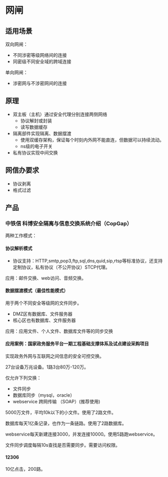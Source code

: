 # 网闸

## 适用场景

双向网闸：
- 不同涉密等级网络间的连接
- 同密级不同安全域的跨域连接

单向网闸：
- 涉密网与不涉密网间的连接

## 原理
- 双主板（主机）通过安全代理分别连接两侧网络
  - 协议解封或封装
  - 读写数据缓存
- 隔离部件实现隔离、数据摆渡
  - 使用双缓存架构，保证每个时刻内外网不能直连，但数据可以持续流动。
  - ns级的电子开关
- 私有协议实现中间交换


## 网信办要求

- 协议剥离
- 格式过滤

## 产品


### 中铁信 科博安全隔离与信息交换系统介绍（CopGap）
两种工作模式：

#### 协议解析模式
- 协议支持：HTTP,smtp,pop3,ftp,sql,dns,quid,sip,rtsp等标准协议，还支持定制协议，私有协议（不公开协议）STCP代理。

应用：邮件交换、web访问、音频交换。

#### 数据摆渡模式（最佳性能模式）
用于两个不同安全等级网的文件同步。
- DMZ区有数据库、文件服务器
- 核心区也有数据库、文件服务器


应用：应用文件、个人文件、数据库文件等的同步交换

#### 应用案例：国家政务服务平台一期工程基础支撑体系及试点建设采购项目

实现政务外网与互联网之间信息的安全可控交换。

27台设备万兆设备。1路3台80万-120万。

仅允许下列交换：
- 文件同步
- 数据库同步（mysql，oracle）
- webservice 跨网传输 （SOAP）(推荐使用)

5000万文件，平均10k以下的小文件。使用了2路文件。

数据库每天1亿条记录，也作为一条链路。使用了2路数据库。

webservice每天新建连接3000，并发连接10000。使用5路跑webservice。

文件同步调度每隔10s查找是否需要同步。需要访问权限。

#### 12306

10亿点击，200路。
